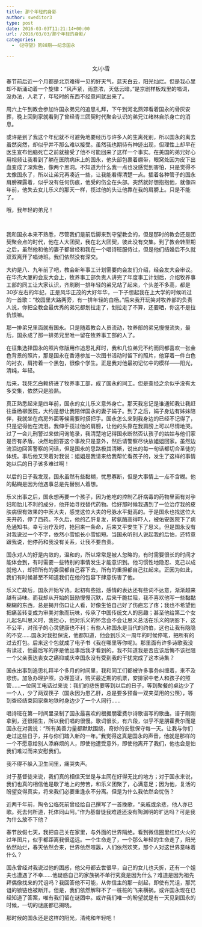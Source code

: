 ```yaml
---
title: 那个年轻的身影
author: sweditor3
type: post
date: 2016-03-03T11:21:14+00:00
url: /2016/03/03/那个年轻的身影/
categories:
  - 《@守望》第88期——纪念国永

---
```

<p style="text-align: center;">
  文/小雪
</p>

春节前后近一个月都是北京难得一见的好天气，蓝天白云，阳光灿烂。但是我心里却不断涌动着一个旋律：&ldquo;风声紧，雨意浓，天低云暗。&rdquo;是京剧样板戏里的唱词，没办法，人老了，年轻时的东西不经意间就出来了。 

周六上午到教会参加许国永弟兄的追思礼拜，下午到河北燕郊看着国永的骨灰安葬，晚上回到家就看到了曾经青三团契时代聚会认识的弟兄江绪林自杀身亡的消息。 

或许是到了我这个年纪就不可避免地要经历与许多人的生离死别，所以国永的离去虽然突然，却似乎并不那么难以接受。虽然我也期待有神迹出现，但理性上却早在医生宣布他脑死亡之前就接受了他不可能回来了这样一个事实。在美国的弟兄好心用视频让我看到了躺在医院病床上的国永，他头部包裹着绷带，眼窝处因为皮下出血变成了深紫色，像两个黑洞。不知道为什么我一点也没感觉到害怕，只是觉得不太像国永了，所以让弟兄再凑近一些，让我能看得清楚一点。插着各种管子的国永肩膀裸露着，似乎没有任何伤痕，他受的伤全在头部。突然就好想抱抱他，就像四年前，他失去女儿乐义的那天一样，揽过他的头让他靠在我的肩膀上。只是不能了。 

哦，我年轻的弟兄！
	  
&nbsp; &nbsp;&nbsp;
	  
我和国永本来不熟悉，尽管我们是前后脚来到守望教会的，但是那时的教会还是团契聚会点的时代，他在人大团契，我在北大团契，彼此没有交集。到了教会转型期之后，虽然他和他的妻子都曾经和我在一个唱诗班服侍过，但是他们结婚后不久就双双离开了唱诗班。我们依然没有深交。 

大约是八、九年前了吧，教会新年事工计划需要向会友们介绍，经会友大会审议。在华杰大厦的会友大会上，牧养事工部负责人讲完了年度事工计划后，介绍牧养事工部的同工让大家认识，齐刷刷一排年轻的弟兄站了起来，个头差不多高，都是30岁左右的年纪，正是风华正茂的大好年华，一下子想起我在上大学的时候听过的一首歌：&ldquo;校园里大路两旁，有一排年轻的白杨。&rdquo;后来我开玩笑对牧养部的负责人说，你把全教会最优秀的弟兄都划拉走了，划拉走了不算，还要晒，你这不是拉仇恨嘛。 

那一排弟兄里面就有国永。只是随着教会人员流动，牧养部的弟兄慢慢流失，最后，国永成了那一排弟兄里唯一留在牧养事工部的人了。 

在征集选择国永的照片修版用作追思礼拜时，我和几位弟兄不约而同都喜欢一张金色背景的照片，那是国永在香港参加一次图书活动时留下的照片，他穿着一件白色的衬衣，肩挎着一个黑包，很像个学生。正是我对他最初记忆中的模样&mdash;&mdash;阳光，清纯，年轻。 

后来，我死乞白赖挤进了牧养事工部，成了国永的同工。但是查经之余似乎没有太多交集，依然只是脸熟。 

真正熟悉起来是四年前，国永的女儿乐义意外身亡。那天我忘记是谁通知我让我赶往垂杨柳医院，大约是想让我陪伴国永的妻子娟子。到了之后，娟子身边有姊妹陪伴，我就坐在病房外面等候需要时搭把手。国永怎么来到我身边的已经不记得了，只是记得他在流泪。我伸手揽过他的肩膀，让他的头靠在我肩膀上可以尽情地哭。过了一会儿刑警过来做问询笔录，我清楚地记得国永断然否认孩子的姑姑与他们家是否有矛盾，决然地回答这个事故只是意外，然后请警察尽快放姐姐回家。虽然边流泪边回答警察的问话，但是国永的思路极其清晰，说出的每一句话都切合圣徒的体统。事后他又哭着对我说：姐姐是我请来给我帮忙看孩子的，发生了这样的事情她以后的日子该多难过啊！ 

以后的日子我发现，国永虽然有些黏糊，忧思寡断，但是大事情上一点不含糊。他的黏糊是因为他遇事总是先替别人着想。 

乐义出事之后，国永想再要一个孩子，因为他吃的控制乙肝病毒的药物里面有对孕妇和胎儿不利的成分，他开始寻找替代药物。恰好那时候我遇到了一位治疗我的皮肤病很有效果的中医大夫，感觉这位大夫的号脉水平挺高的。于是国永也找这位大夫开药，停了西药。不久后，他的乙肝复发，转氨酶高得吓人，被佑安医院下了病危通知书。幸亏治疗及时，抢回来一条命，后来又平安生下了思义。但是国永没有对我说过一个不字，依然小雪姐长小雪姐短。当国永听别人说起我的后怕，还特意跟我说，他停药和我没有关系，让我不要自责。 

国永对人的好是内敛的，温和的，所以常常是被人忽略的，有时需要很长的时间才能体会到，有时需要一些特别的事情发生才能意识到。他习惯性地隐忍、克己以成就他人，却把所有的委屈都自己吞下去，所有的重担都自己扛起来。正因为如此，我们有时候甚至不知道我们在他的包容下肆意伤害了他。 

乐义亡故后，国永开始写诗。起初有些拙，感情的表达还有些词不达意，渐渐越来越有诗味。而我却从开始的鼓励慢慢沉默，后来干脆拦阻，我不喜欢他写一些黏黏糊糊的东西，总是揭开伤口让人看，好像生怕自己好了伤疤忘了疼；我也不希望他把痛苦转变成为审美对象而玩味，传承了中国传统文人的恶趣；甚至他给第二个女儿起名叫思义时，我担心，他对乐义的怀念会不会让思义总活在乐义的阴影下，这不公平，对孩子的心灵健康也不利；有些人称国永是当代的约伯，这也让我有隐隐的不安&hellip;&hellip;国永对我担保说，他都知道，他会到乐义一周年的时候停笔，把所有的过去打包。后来这个包就成了电子书《我在哪里等你呢》。那里面有许多诗歌我没有读过，他最后写的序是他出事后我才看到的。我不知道我是否应该后悔不该拦阻一个父亲表达丧女之痛抑或庆幸国永没有受到我的干扰完成了这本诗集？ 

国永出事到追思礼拜半个多月的时间里，我和同工们都被许多事务纠缠着，来不及悲伤。加急办理护照，办理签证，购买最近期的机票，安排家中老人和孩子的照管&hellip;&hellip;一位同工电话过来说：我们的悲伤要等到以后的日子，等到聚餐的桌边少了一个人，少了两双筷子（国永因为患乙肝，总是要多预备一双夹菜用的公筷），等到查经结束回家乘地铁时身边少了一个人同行&hellip;&hellip; 

唱诗班在第一时间里录制了国永最喜欢的根据朋霍费尔诗歌谱写的歌曲。谱子刚刚拿到，还很陌生，所以我们唱的很慢。歌词很长，有六段，似乎不是朋霍费尔而是国永在对我说：&ldquo;所有美善力量都默默围绕，奇妙的安慰保守每一天。让我与你们走过这些日子，并与你们踏入新的一年。&rdquo;我觉得这真是国永的声音，他就是那样的一个不愿意给别人添麻烦的人，即使他遭受意外，即使他离开了我们，他也会是怕我们难过而来安慰我们。 

我不得不躲入卫生间里，痛哭失声。 

对于基督徒来说，我们真的相信天堂是与主同在好得无比的地方；对于国永来说，我们也真的相信他是歇了地上的劳苦，和乐义团聚了，心满意足；因为他，复活的盼望变得真实，将来我们必要重逢永不分离。但是为什么我依然会忧伤？ 

近两千年前，陶令公临死前曾经给自己撰写了一首挽歌，&ldquo;亲戚或余悲，他人亦已歌。死去何所道，托体同山阿。&rdquo;作为基督徒我难道还没有陶渊明的旷达吗？可是我为什么放不下他？ 

春节放假七天，我把自己关在家里，与外面的世界隔绝。看到微信圈里红红火火的过年图片，似乎都距离我很遥远。一个生命走了，一个那么年轻的生命走了，阳光依然灿烂，春天依然会来，世界依然喧嚣，人们依然欢笑，那个人对这世界意味着什么？ 

国永曾经对我说过他的困惑，他父母都去世很早，自己的女儿也夭折，还有一个姐夫也遭遇了不幸&hellip;&hellip;他疑惑自己的家族祸不单行究竟是因为什么？难道是因为祖先拜偶像找来的咒诅吗？我回答他不可能，从你信主的那一刻起，即使有咒诅，那咒诅的锁链也被断开。但是，我们依然解释不了一桩桩的飞来横祸。或许国永现在已经知道了答案，唯有我们留在谜团中。或许我们唯一的盼望就是有一天见到国永的时候，一切的谜底都已揭晓。 

那时候的国永还是这样的阳光，清纯和年轻吧！
